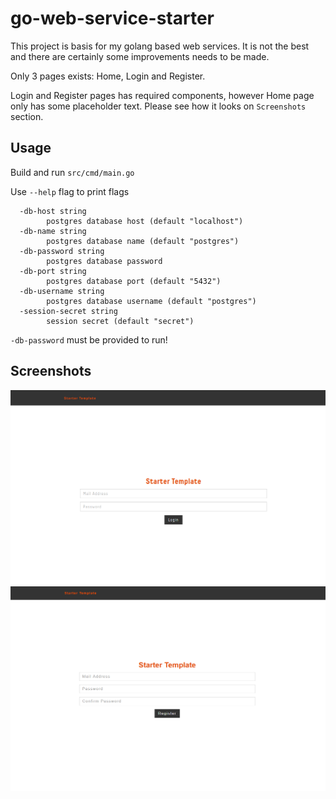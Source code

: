 # go-web-service-starter

This project is basis for my golang based web services. It is not the best and there are certainly some improvements 
needs to be made.

Only 3 pages exists: Home, Login and Register.

Login and Register pages has required components, however Home page only has some placeholder text. Please see how it looks on `Screenshots` section.

## Usage

Build and run `src/cmd/main.go`

Use `--help` flag to print flags

```
  -db-host string
        postgres database host (default "localhost")
  -db-name string
        postgres database name (default "postgres")
  -db-password string
        postgres database password
  -db-port string
        postgres database port (default "5432")
  -db-username string
        postgres database username (default "postgres")
  -session-secret string
        session secret (default "secret")
```

`-db-password` must be provided to run!

## Screenshots

![Login Screen](https://github.com/oguzhand95/go-web-service-starter/raw/master/screenshots/login.PNG)
![Register Screen](https://github.com/oguzhand95/go-web-service-starter/raw/master/screenshots/register.PNG)
